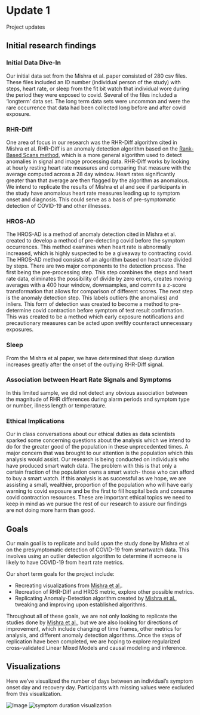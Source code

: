 # Update 1
Project updates

## Initial research findings

### Initial Data Dive-In 
Our initial data set from the Mishra et al. paper consisted of 280 csv files. These files included an ID number (individual person of the study) with steps, heart rate, or sleep from the fit bit watch that individual wore during the period they were exposed to covid. Several of the files included a ‘longterm’ data set. The long term data sets were uncommon and were the rare occurrence that data had been collected long before and after covid exposure. 

### RHR-Diff
One area of focus in our research was the RHR-Diff algorithm cited in Mishra et al. RHR-Diff is an anomaly detection algorithm based on the [Rank-Based Scans method](https://www.tandfonline.com/doi/abs/10.1080/01621459.2017.1286240?journalCode=uasa20), which is a more general algorithm used to detect anomalies in signal and image processing data. RHR-Diff works by looking at hourly resting heart rate measures and comparing that measure with the average computed across a 28 day window. Heart rates significantly greater than that average are then flagged by the algorithm as anomalous. We intend to replicate the results of Mishra et al and see if participants in the study have anomalous heart rate measures leading up to symptom onset and diagnosis. This could serve as a basis of pre-symptomatic detection of COVID-19 and other illnesses.

### HROS-AD

The HROS-AD is a method of anomaly detection cited in Mishra et al. created to develop a method of pre-detecting covid before the symptom occurrences. This method examines when heart rate is abnormally increased, which is highly suspected to be a giveaway to contracting covid. The HROS-AD method consists of an algorithm based on heart rate divided by steps. There are two major components to the detection process. The first being the pre-processing step.  This step combines the steps and heart rate data, eliminates the possibility of divide by zero errors, creates moving averages with a 400 hour window, downsamples, and commits a z-score transformation that allows for comparison of different scores. The next step is the anomaly detection step. This labels outliers (the anomalies) and inliers. This form of detection was created to become a method to pre-determine covid contraction before symptom of test result confirmation. This was created to be a method which early exposure notifications and precautionary measures can be acted upon swiftly counteract unnecessary exposures. 

### Sleep
From the Mishra et al paper, we have determined that sleep duration increases greatly after the onset of the outlying RHR-Diff signal.

### Association between Heart Rate Signals and Symptoms
In this limited sample, we did not detect any obvious association between the magnitude of RHR differences during alarm periods and symptom type or number, illness length or temperature.


### Ethical Implications 
Our in class conversations about our ethical duties as data scientists sparked some concerning questions about the analysis which we intend to do for the greater good of the population in these unprecedented times. A major concern that was brought to our attention is the population which this analysis would assist. Our research is being conducted on individuals who have produced smart watch data. The problem with this is that only a certain fraction of the population owns a smart watch- those who can afford to buy a smart watch. If this analysis is as successful as we hope, we are assisting a small, wealthier, proportion of the population who will have early warning to covid exposure and be the first to fill hospital beds and consume covid contraction resources. These are important ethical topics we need to keep in mind as we pursue the rest of our research to assure our findings are not doing more harm than good. 

## Goals 

Our main goal is to replicate and build upon the study done by Mishra et al on the presymptomatic detection of COVID-19 from smartwatch data. This involves using an outlier detection algorithm to determine if someone is likely to have COVID-19 from heart rate metrics.

Our short term goals for the project include:

* Recreating visualizations from [Mishra et al.](https://www.nature.com/articles/s41551-020-00640-6).
* Recreation of RHR-Diff and HROS metric, explore other possible metrics. 
* Replicating Anomaly-Detection algorithm created by [Mishra et al.](https://www.nature.com/articles/s41551-020-00640-6), tweaking and improving upon established algorithms. 

Throughout all of these goals, we are not only looking to replicate the studies done by [Mishra et al.](https://www.nature.com/articles/s41551-020-00640-6), but we are also looking for directions of improvement, which include changing of time frames, other metrics for analysis, and different anomaly detection algorithms..Once the steps of replication have been completed, we are hoping to explore regularized cross-validated Linear Mixed Models and causal modeling and inference.


## Visualizations
Here we’ve visualized the number of days between an individual’s symptom onset day and recovery day. Participants with missing values were excluded from this visualization.

![Image](symptom_date_aligned.png)
<img src="symptom_date_aligned.png" alt="symptom duration visualization">

